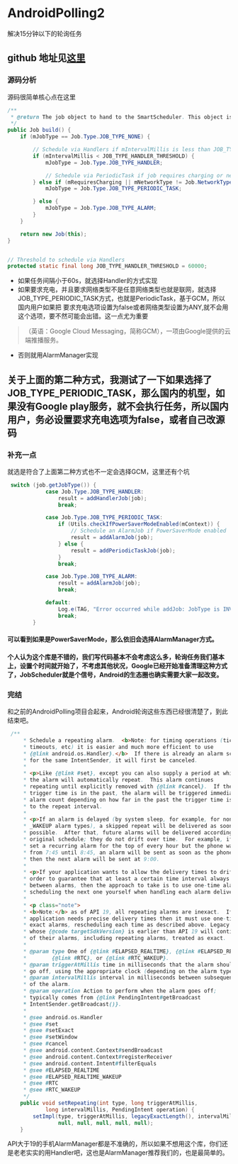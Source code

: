 # AndroidPolling2
解决15分钟以下的轮询任务

## github 地址见[这里](https://github.com/hypertrack/smart-scheduler-android)

### 源码分析
源码很简单核心点在这里
```java
/**
 * @return The job object to hand to the SmartScheduler. This object is immutable.
 */
public Job build() {
    if (mJobType == Job.Type.JOB_TYPE_NONE) {

        // Schedule via Handlers if mIntervalMillis is less than JOB_TYPE_HANDLER_THRESHOLD
        if (mIntervalMillis < JOB_TYPE_HANDLER_THRESHOLD) {
            mJobType = Job.Type.JOB_TYPE_HANDLER;

            // Schedule via PeriodicTask if job requires charging or network connectivity
        } else if (mRequiresCharging || mNetworkType != Job.NetworkType.NETWORK_TYPE_ANY) {
            mJobType = Job.Type.JOB_TYPE_PERIODIC_TASK;

        } else {
            mJobType = Job.Type.JOB_TYPE_ALARM;
        }
    }

    return new Job(this);
}


// Threshold to schedule via Handlers
protected static final long JOB_TYPE_HANDLER_THRESHOLD = 60000;
```

- 如果任务间隔小于60s，就选择Handler的方式实现
- 如果要求充电，并且要求网络类型不是任意网络类型也就是联网，就选择JOB_TYPE_PERIODIC_TASK方式，也就是PeriodicTask，基于GCM，所以国内用户如果把
要求充电选项设置为false或者网络类型设置为ANY,就不会用这个选项，要不然可能会出错。这一点尤为重要
>（英语：Google Cloud Messaging，简称GCM），一项由Google提供的云端推播服务。
- 否则就用AlarmManager实现

## 关于上面的第二种方式，我测试了一下如果选择了JOB_TYPE_PERIODIC_TASK，那么国内的机型，如果没有Google play服务，就不会执行任务，所以国内用户，务必设置要求充电选项为false，或者自己改源码

### 补充一点
就选是符合了上面第二种方式也不一定会选择GCM，这里还有个坑
```java
 switch (job.getJobType()) {
            case Job.Type.JOB_TYPE_HANDLER:
                result = addHandlerJob(job);
                break;

            case Job.Type.JOB_TYPE_PERIODIC_TASK:
                if (Utils.checkIfPowerSaverModeEnabled(mContext)) {
                    // Schedule an AlarmJob if PowerSaverMode enabled
                    result = addAlarmJob(job);
                } else {
                    result = addPeriodicTaskJob(job);
                }
                break;

            case Job.Type.JOB_TYPE_ALARM:
                result = addAlarmJob(job);
                break;

            default:
                Log.e(TAG, "Error occurred while addJob: JobType is INVALID");
                break;
        }
```

#### 可以看到如果是PowerSaverMode，那么依旧会选择AlarmManager方式。
#### 个人认为这个库是不错的，我们写代码基本不会考虑这么多，轮询任务我们基本上，设置个时间就开始了，不考虑其他状况，Google已经开始准备清理这种方式了，JobScheduler就是个信号，Android的生态圈也确实需要大家一起改变。
### 完结
和之前的AndroidPolling项目合起来，Android轮询这些东西已经很清楚了，到此结束吧。

```java
 /**
     * Schedule a repeating alarm.  <b>Note: for timing operations (ticks,
     * timeouts, etc) it is easier and much more efficient to use
     * {@link android.os.Handler}.</b>  If there is already an alarm scheduled
     * for the same IntentSender, it will first be canceled.
     *
     * <p>Like {@link #set}, except you can also supply a period at which
     * the alarm will automatically repeat.  This alarm continues
     * repeating until explicitly removed with {@link #cancel}.  If the stated
     * trigger time is in the past, the alarm will be triggered immediately, with an
     * alarm count depending on how far in the past the trigger time is relative
     * to the repeat interval.
     *
     * <p>If an alarm is delayed (by system sleep, for example, for non
     * _WAKEUP alarm types), a skipped repeat will be delivered as soon as
     * possible.  After that, future alarms will be delivered according to the
     * original schedule; they do not drift over time.  For example, if you have
     * set a recurring alarm for the top of every hour but the phone was asleep
     * from 7:45 until 8:45, an alarm will be sent as soon as the phone awakens,
     * then the next alarm will be sent at 9:00.
     * 
     * <p>If your application wants to allow the delivery times to drift in 
     * order to guarantee that at least a certain time interval always elapses
     * between alarms, then the approach to take is to use one-time alarms, 
     * scheduling the next one yourself when handling each alarm delivery.
     *
     * <p class="note">
     * <b>Note:</b> as of API 19, all repeating alarms are inexact.  If your
     * application needs precise delivery times then it must use one-time
     * exact alarms, rescheduling each time as described above. Legacy applications
     * whose {@code targetSdkVersion} is earlier than API 19 will continue to have all
     * of their alarms, including repeating alarms, treated as exact.
     *
     * @param type One of {@link #ELAPSED_REALTIME}, {@link #ELAPSED_REALTIME_WAKEUP},
     *        {@link #RTC}, or {@link #RTC_WAKEUP}.
     * @param triggerAtMillis time in milliseconds that the alarm should first
     * go off, using the appropriate clock (depending on the alarm type).
     * @param intervalMillis interval in milliseconds between subsequent repeats
     * of the alarm.
     * @param operation Action to perform when the alarm goes off;
     * typically comes from {@link PendingIntent#getBroadcast
     * IntentSender.getBroadcast()}.
     *
     * @see android.os.Handler
     * @see #set
     * @see #setExact
     * @see #setWindow
     * @see #cancel
     * @see android.content.Context#sendBroadcast
     * @see android.content.Context#registerReceiver
     * @see android.content.Intent#filterEquals
     * @see #ELAPSED_REALTIME
     * @see #ELAPSED_REALTIME_WAKEUP
     * @see #RTC
     * @see #RTC_WAKEUP
     */
    public void setRepeating(int type, long triggerAtMillis,
            long intervalMillis, PendingIntent operation) {
        setImpl(type, triggerAtMillis, legacyExactLength(), intervalMillis, 0, operation,
                null, null, null, null, null);
    }
```
API大于19的手机AlarmManager都是不准确的，所以如果不想用这个库，你们还是老老实实的用Handler吧，这也是AlarmManager推荐我们的，也是最简单的。